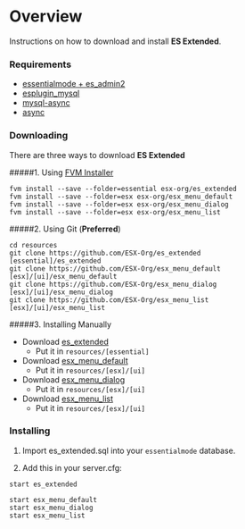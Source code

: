 # Overview

Instructions on how to download and install **ES Extended**.

### Requirements

- [essentialmode + es_admin2](https://forum.fivem.net/t/release-essentialmode-base/3665)
- [esplugin_mysql](https://forum.fivem.net/t/release-essentialmode-base/3665/1181)
- [mysql-async](https://github.com/brouznouf/fivem-mysql-async/releases/latest)
- [async](https://github.com/esx-org/async/releases/latest)

### Downloading

There are three ways to download **ES Extended**

#####1. Using [FVM Installer](https://github.com/qlaffont/fvm-installer)
```
fvm install --save --folder=essential esx-org/es_extended
fvm install --save --folder=esx esx-org/esx_menu_default
fvm install --save --folder=esx esx-org/esx_menu_dialog
fvm install --save --folder=esx esx-org/esx_menu_list
```

#####2. Using Git (**Preferred**)

```
cd resources
git clone https://github.com/ESX-Org/es_extended [essential]/es_extended
git clone https://github.com/ESX-Org/esx_menu_default [esx]/[ui]/esx_menu_default
git clone https://github.com/ESX-Org/esx_menu_dialog [esx]/[ui]/esx_menu_dialog
git clone https://github.com/ESX-Org/esx_menu_list [esx]/[ui]/esx_menu_list
```

#####3. Installing Manually

- Download [es_extended](https://github.com/ESX-Org/es_extended/releases/latest)
    - Put it in `resources/[essential]`
- Download [esx_menu_default](https://github.com/ESX-Org/esx_menu_default/releases/latest)
    - Put it in `resources/[esx]/[ui]`
- Download [esx_menu_dialog](https://github.com/ESX-Org/esx_menu_dialog/releases/latest)
    - Put it in `resources/[esx]/[ui]`
- Download [esx_menu_list](https://github.com/ESX-Org/esx_menu_list/releases/latest)
    - Put it in `resources/[esx]/[ui]`

### Installing

1. Import es_extended.sql into your `essentialmode` database.

2. Add this in your server.cfg:

```
start es_extended

start esx_menu_default
start esx_menu_dialog
start esx_menu_list
```
